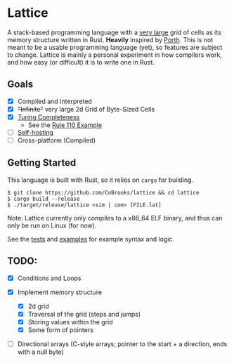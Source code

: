 # Lattice

A stack-based programming language with a [very large](# "2^32 by 2^32 cells") grid of cells as its memory structure written
in Rust. **Heavily** inspired by [Porth](https://gitlab.com/tsoding/porth). This is not meant to be a 
usable programming language (yet), so features are subject to change. Lattice is mainly a personal
experiment in how compilers work, and how easy (or difficult) it is to write one in Rust.

## Goals

- [x] Compiled and Interpreted
- [x] ~~"Infinite"~~ very large 2d Grid of Byte-Sized Cells
- [x] [Turing Completeness](https://en.wikipedia.org/wiki/Turing_completeness)
    - See the [Rule 110 Example](./examples/rule-110.lat)
- [ ] [Self-hosting](https://en.wikipedia.org/wiki/Self-hosting_(compilers))
- [ ] Cross-platform (Compiled)

## Getting Started

This language is built with Rust, so it relies on `cargo` for building.
```console
$ git clone https://github.com/CoBrooks/lattice && cd lattice
$ cargo build --release
$ ./target/release/lattice <sim | com> [FILE.lat]
```

Note: Lattice currently only compiles to a x86_64 ELF binary, 
and thus can only be run on Linux (for now).

See the [tests](./tests/) and [examples](./examples/) for example syntax and logic.

## TODO:

- [x] Conditions and Loops
- [x] Implement memory structure
    - [x] 2d grid
    - [x] Traversal of the grid (steps and jumps)
    - [x] Storing values within the grid
    - [x] Some form of pointers
- [ ] Directional arrays (C-style arrays; pointer to the start + a direction, ends with a null byte)

